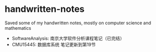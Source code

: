 # handwritten-notes
Saved some of my handwritten notes, mostly on computer science and mathematics

- SoftwareAnalysis: 南京大学软件分析课程笔记（已完结）
- CMU15445: 数据库系统 笔记更新到第19节 

